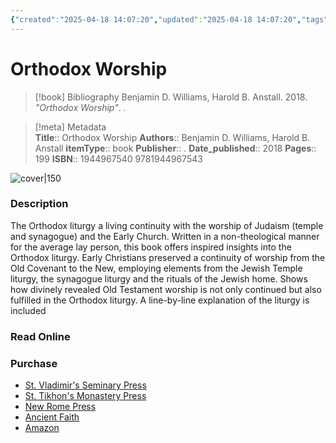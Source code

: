 ```yaml
---
{"created":"2025-04-18 14:07:20","updated":"2025-04-18 14:07:20","tags":["resource/book"],"dg-publish":true,"permalink":"/01-library/orthodox-worship-benjamin-d-williams-harold-b-anstall/","dgPassFrontmatter":true,"noteIcon":""}
---
```


# Orthodox Worship

> [!book] Bibliography
> Benjamin D. Williams, Harold B. Anstall. 2018. *"Orthodox Worship"*. .

>[!meta] Metadata  
> **Title**:: Orthodox Worship
>**Authors**:: Benjamin D. Williams, Harold B. Anstall
>**itemType**:: book
>**Publisher**:: .
>**Date_published**:: 2018
>**Pages**:: 199
>**ISBN**:: 1944967540 9781944967543 

![cover|150](http://books.google.com/books/content?id=fhkXwQEACAAJ&printsec=frontcover&img=1&zoom=1&source=gbs_api)

### Description
The Orthodox liturgy a living continuity with the worship of Judaism (temple and synagogue) and the Early Church. Written in a non-theological manner for the average lay person, this book offers inspired insights into the Orthodox liturgy. Early Christians preserved a continuity of worship from the Old Covenant to the New, employing elements from the Jewish Temple liturgy, the synagogue liturgy and the rituals of the Jewish home. Shows how divinely revealed Old Testament worship is not only continued but also fulfilled in the Orthodox liturgy. A line-by-line explanation of the liturgy is included
### Read Online

### Purchase
- [St. Vladimir's Seminary Press](https://svspress.com/orthodox-worship-a-living-continuity/)
- [St. Tikhon's Monastery Press](https://stmpress.com/products/orthodox-worship)
- [New Rome Press](https://newromepress.com/the-orthodox-faith-worship-and-life/)
- [Ancient Faith](https://store.ancientfaith.com/orthodox-worship-a-living-continuity-with-the-synagogue-the-temple-and-the-early-church/)
- [Amazon](https://amzn.to/3GaJMlA)

